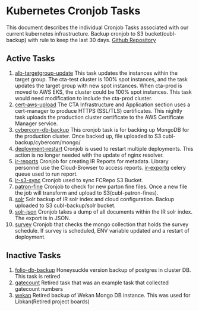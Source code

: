 # Kubernetes Cronjob Tasks

This document describes the individual Cronjob Tasks associated with our current kubernetes infrastructure. Backup  cronjob to S3 bucket(cubl-backup) with rule to keep the last 30 days. [Github Repository](https://github.com/culibraries/k8s-cronjob-tasks)

## Active Tasks 

1. [alb-targetgroup-update](https://github.com/culibraries/k8s-cronjob-tasks/tree/main/alb-targetgroup-update)
    This task updates the instances within the target group. The cta-test cluster is 100% spot instances, and the task updates the target group with new spot instances. When cta-prod is moved to AWS EKS, the cluster could be 100% spot instances. This task would need modification to include the cta-prod cluster.
1. [cert-aws-upload](https://github.com/culibraries/k8s-cronjob-tasks/tree/main/cert-aws-upload)
    The CTA Infrastructure and Application section uses a cert-manager to produce HTTPS (SSL/TLS) certificates. This nightly task uploads the production cluster certificate to the AWS Certificate Manager service.
1. [cybercom-db-backup](https://github.com/culibraries/k8s-cronjob-tasks/tree/main/cybercom-db-backup)
    This cronjob task is for backing up MongoDB for the production cluster. Once backed up, file uploaded to S3 cubl-backup/cybercom/mongo/
1. [deployment-restart](https://github.com/culibraries/k8s-cronjob-tasks/tree/main/deployment-restart)
    Cronjob is used to restart multiple deployments. This action is no longer needed with the update of nginx resolver.
1. [ir-reports](https://github.com/culibraries/k8s-cronjob-tasks/tree/main/ir-reports)
    Cronjob for creating IR Reports for metadata. Library personnel use the Cloud-Browser to access reports.  [ir-exportq](https://github.com/culibraries/ir-exportq) celery queue used to run report.
1. [ir-s3-sync](https://github.com/culibraries/k8s-cronjob-tasks/tree/main/ir-s3-sync)
    Cronjob used to sync FCRepo S3 Bucket.
1. [patron-fine](https://github.com/culibraries/k8s-cronjob-tasks/tree/main/patron-fine)
    Cronjob to check for new parton fine files. Once a new file the job will transform and upload to S3(cubl-patron-fines). 
1. [solr](https://github.com/culibraries/k8s-cronjob-tasks/tree/main/solr)
    Solr backup of IR solr index and cloud configuration. Backup uploaded to S3 cubl-backup/solr bucket.
1. [solr-json](https://github.com/culibraries/k8s-cronjob-tasks/tree/main/solr-json)
    Cronjob takes a dump of all documents within the IR solr index. The export is in JSON.
1. [survey](https://github.com/culibraries/k8s-cronjob-tasks/tree/main/survey)
    Cronjob that checks the mongo collection that holds the survey schedule. If survey is scheduled, ENV variable updated and a restart of deployment.  

## Inactive Tasks

1. [folio-db-backup](https://github.com/culibraries/k8s-cronjob-tasks/tree/main/folio-db-backup)
    Honeysuckle version backup of postgres in cluster DB. This task is retired
1. [gatecount](https://github.com/culibraries/k8s-cronjob-tasks/tree/main/gatecount)
    Retired task that was an example task that collected gatecount numbers
1. [wekan](https://github.com/culibraries/k8s-cronjob-tasks/tree/main/wekan)
    Retired backup of Wekan Mongo DB instance. This was used for Libkan(Retired project boards)